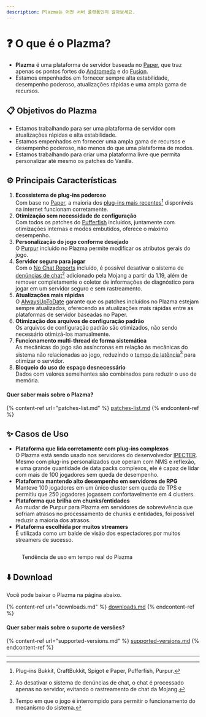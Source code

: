 ```yaml
---
description: Plazma는 어떤 서버 플랫폼인지 알아보세요.
---
```


# ❓ O que é o Plazma?

- **Plazma** é uma plataforma de servidor baseada no [Paper](https://github.com/PaperMC/Paper), que traz apenas os pontos fortes do [Andromeda](https://github.com/EarendelArchived/Andromeda) e do [Fusion](https://github.com/RuinedTechnologyUnify/Fusion).
- Estamos empenhados em fornecer sempre alta estabilidade, desempenho poderoso, atualizações rápidas e uma ampla gama de recursos.

## 📋 Objetivos do Plazma <a href="#id-1" id="id-1"></a>

- Estamos trabalhando para ser uma plataforma de servidor com atualizações rápidas e alta estabilidade.
- Estamos empenhados em fornecer uma ampla gama de recursos e desempenho poderoso, não menos do que uma plataforma de modos.
- Estamos trabalhando para criar uma plataforma livre que permita personalizar até mesmo os patches do Vanilla.

## ⚙️ Principais Características <a href="#id-2" id="id-2"></a>

1. **Ecossistema de plug-ins poderoso**\
   Com base no [Paper](https://github.com/PaperMC/Paper), a maioria dos [plug-ins mais recentes](#user-content-fn-1)[^1] disponíveis na internet funcionam corretamente.
2. **Otimização sem necessidade de configuração**\
   Com todos os patches do [Pufferfish](https://github.com/pufferfish-gg/Pufferfish) incluídos, juntamente com otimizações internas e modos embutidos, oferece o máximo desempenho.
3. **Personalização do jogo conforme desejado**\
   O [Purpur](https://github.com/PurpurMC/Purpur) incluído no Plazma permite modificar os atributos gerais do jogo.
4. **Servidor seguro para jogar**\
   Com o [No Chat Reports](https://github.com/Aizistral-Studios/No-Chat-Reports) incluído, é possível desativar o sistema de [denúncias de chat](#user-content-fn-3)[^3] adicionado pela Mojang a partir da 1.19, além de remover completamente o coletor de informações de diagnóstico para jogar em um servidor seguro e sem rastreamento.
5. **Atualizações mais rápidas**\
   O [AlwaysUpToDate](https://github.com/PlazmaMC/AlwaysUpToDate) garante que os patches incluídos no Plazma estejam sempre atualizados, oferecendo as atualizações mais rápidas entre as plataformas de servidor baseadas no Paper.
6. **Otimização dos arquivos de configuração padrão**\
   Os arquivos de configuração padrão são otimizados, não sendo necessário otimizá-los manualmente.
7. **Funcionamento multi-thread de forma sistemática**\
   As mecânicas do jogo são assíncronas em relação às mecânicas do sistema não relacionadas ao jogo, reduzindo o [tempo de latência](#user-content-fn-4)[^4] para otimizar o servidor.
8. **Bloqueio do uso de espaço desnecessário**\
   Dados com valores semelhantes são combinados para reduzir o uso de memória.

#### Quer saber mais sobre o Plazma? <a href="#etc-1" id="etc-1"></a>

{% content-ref url="patches-list.md" %}
[patches-list.md](patches-list.md)
{% endcontent-ref %}

## ✨ Casos de Uso <a href="#id-3" id="id-3"></a>

- **Plataforma que lida corretamente com plug-ins complexos**\
  O Plazma está sendo usado nos servidores do desenvolvedor [IPECTER](https://github.com/IPECTER). Mesmo com plug-ins personalizados que operam com NMS e reflexão, e uma grande quantidade de data packs complexos, ele é capaz de lidar com mais de 100 jogadores sem queda de desempenho.
- **Plataforma mantendo alto desempenho em servidores de RPG**\
  Manteve 100 jogadores em um único cluster sem queda de TPS e permitiu que 250 jogadores jogassem confortavelmente em 4 clusters.
- **Plataforma que brilha em chunks/entidades**\
  Ao mudar de Purpur para Plazma em servidores de sobrevivência que sofriam atrasos no processamento de chunks e entidades, foi possível reduzir a maioria dos atrasos.
- **Plataforma escolhida por muitos streamers**\
  É utilizada como um balde de visão dos espectadores por muitos streamers de sucesso.

<figure><img src="https://camo.githubusercontent.com/22acffd515755c2cee2078a7697ff35351c5ec7148eb2806deedbe63df1c4ed7/68747470733a2f2f6273746174732e6f72672f7369676e6174757265732f7365727665722d696d706c656d656e746174696f6e2f506c617a6d612e737667" alt=""><figcaption><p>Tendência de uso em tempo real do Plazma</p></figcaption></figure>

## ⬇️ Download

Você pode baixar o Plazma na página abaixo.

{% content-ref url="downloads.md" %}
[downloads.md](downloads.md)
{% endcontent-ref %}

#### Quer saber mais sobre o suporte de versões?

{% content-ref url="supported-versions.md" %}
[supported-versions.md](supported-versions.md)
{% endcontent-ref %}

***

[^1]: Plug-ins Bukkit, CraftBukkit, Spigot e Paper, Pufferfish, Purpur.

[^2]: Propriedade da Microsoft Corporation.

[^3]: Ao desativar o sistema de denúncias de chat, o chat é processado apenas no servidor, evitando o rastreamento de chat da Mojang.

[^4]: Tempo em que o jogo é interrompido para permitir o funcionamento do mecanismo do sistema.
